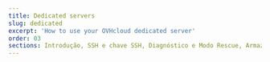 ```yaml
---
title: Dedicated servers
slug: dedicated
excerpt: 'How to use your OVHcloud dedicated server'
order: 03
sections: Introdução, SSH e chave SSH, Diagnóstico e Modo Rescue, Armazenamento, Segurança, Redes & IP, vRack, RAID e discos, Utilização avançada, Tutoriais
---
```


